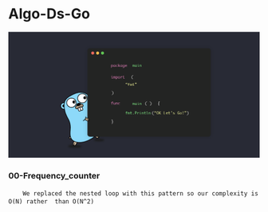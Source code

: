 # Algo-Ds-Go

![Alt text](./src/img.png?raw=true "Title")


### 00-Frequency_counter
```
    We replaced the nested loop with this pattern so our complexity is O(N) rather  than O(N^2)
```